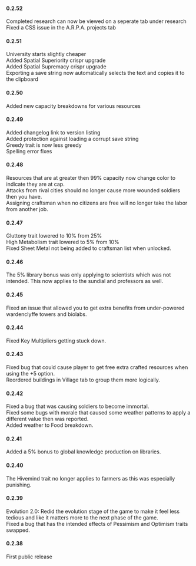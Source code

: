#### 0.2.52
Completed research can now be viewed on a seperate tab under research<br>
Fixed a CSS issue in the A.R.P.A. projects tab<br>

#### 0.2.51
University starts slightly cheaper<br>
Added Spatial Superiority crispr upgrade<br>
Added Spatial Supremacy crispr upgrade<br>
Exporting a save string now automatically selects the text and copies it to the clipboard<br>

#### 0.2.50
Added new capacity breakdowns for various resources<br>

#### 0.2.49
Added changelog link to version listing<br>
Added protection against loading a corrupt save string<br>
Greedy trait is now less greedy<br>
Spelling error fixes<br>

#### 0.2.48
Resources that are at greater then 99% capacity now change color to indicate they are at cap.<br>
Attacks from rival cities should no longer cause more wounded soldiers then you have.<br>
Assigning craftsman when no citizens are free will no longer take the labor from another job.<br>

#### 0.2.47
Gluttony trait lowered to 10% from 25% <br>
High Metabolism trait lowered to 5% from 10% <br>
Fixed Sheet Metal not being added to craftsman list when unlocked.<br>

#### 0.2.46
The 5% library bonus was only applying to scientists which was not intended. This now applies to the sundial and professors as well.<br>

#### 0.2.45
Fixed an issue that allowed you to get extra benefits from under-powered wardenclyffe towers and biolabs.<br>

#### 0.2.44
Fixed Key Multipliers getting stuck down.<br>

#### 0.2.43
Fixed bug that could cause player to get free extra crafted resources when using the +5 option.<br>
Reordered buildings in Village tab to group them more logically.<br>

#### 0.2.42
Fixed a bug that was causing soldiers to become immortal.<br>
Fixed some bugs with morale that caused some weather patterns to apply a different value then was reported.<br>
Added weather to Food breakdown.<br>

#### 0.2.41
Added a 5% bonus to global knowledge production on libraries.<br>

#### 0.2.40
The Hivemind trait no longer applies to farmers as this was especially punishing.<br>

#### 0.2.39
Evolution 2.0: Redid the evolution stage of the game to make it feel less tedious and like it matters more to the next phase of the game.<br>
Fixed a bug that has the intended effects of Pessimism and Optimism traits swapped.<br>

#### 0.2.38
First public release<br>
